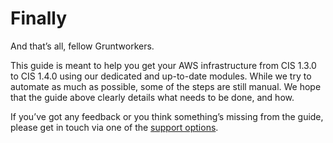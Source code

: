 # Finally

And that’s all, fellow Gruntworkers.

This guide is meant to help you get your AWS infrastructure from CIS 1.3.0 to CIS 1.4.0 using our dedicated and up-to-date modules. While we try to automate as much as possible, some of the steps are still manual. We hope that the guide above clearly details what needs to be done, and how.

If you’ve got any feedback or you think something’s missing from the guide, please get in touch via one of the [support options](/support).


<!-- ##DOCS-SOURCER-START
{
  "sourcePlugin": "local-copier",
  "hash": "0467d5d25c74d981f3263fbe92df4204"
}
##DOCS-SOURCER-END -->
